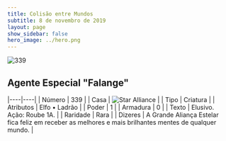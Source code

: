 ```yaml
---
title: Colisão entre Mundos
subtitle: 8 de novembro de 2019
layout: page
show_sidebar: false
hero_image: ../hero.png
---
```


![339](https://cdn.keyforgegame.com/media/card_front/pt/452_339_Q29W256XC6QP_pt.png)

## Agente Especial "Falange"

|----|----|
| Número | 339 |
| Casa | ![Star Alliance](https://archonarcana.com/images/thumb/7/7d/Star_Alliance.png/22px-Star_Alliance.png "Aliança Estelar") |
| Tipo | Criatura |
| Atributos | Elfo • Ladrão |
| Poder | 1 |
| Armadura | 0 |
| Texto | Elusivo.  Ação: Roube 1A. |
| Raridade | Rara |
| Dizeres | A Grande Aliança Estelar fica feliz em receber  as melhores e mais brilhantes mentes  de qualquer mundo. |
